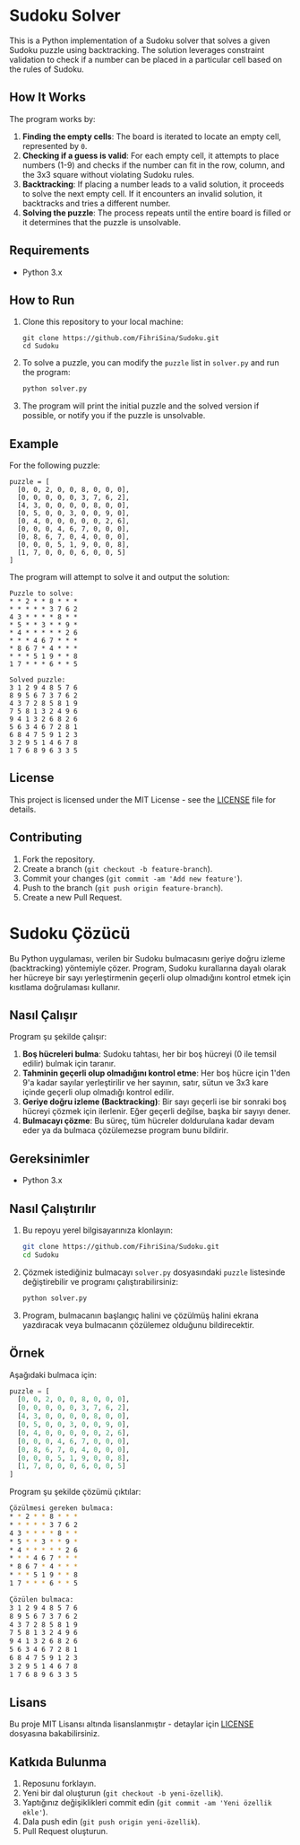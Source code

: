 # Sudoku Solver

This is a Python implementation of a Sudoku solver that solves a given Sudoku puzzle using backtracking. The solution leverages constraint validation to check if a number can be placed in a particular cell based on the rules of Sudoku. 

## How It Works

The program works by:

1. **Finding the empty cells**: The board is iterated to locate an empty cell, represented by `0`.
2. **Checking if a guess is valid**: For each empty cell, it attempts to place numbers (1-9) and checks if the number can fit in the row, column, and the 3x3 square without violating Sudoku rules.
3. **Backtracking**: If placing a number leads to a valid solution, it proceeds to solve the next empty cell. If it encounters an invalid solution, it backtracks and tries a different number.
4. **Solving the puzzle**: The process repeats until the entire board is filled or it determines that the puzzle is unsolvable.

## Requirements

- Python 3.x

## How to Run

1. Clone this repository to your local machine:
    ```
    git clone https://github.com/FihriSina/Sudoku.git
    cd Sudoku
    ```

2. To solve a puzzle, you can modify the `puzzle` list in `solver.py` and run the program:
    ```bash
    python solver.py
    ```

3. The program will print the initial puzzle and the solved version if possible, or notify you if the puzzle is unsolvable.

## Example

For the following puzzle:

```
puzzle = [
  [0, 0, 2, 0, 0, 8, 0, 0, 0],
  [0, 0, 0, 0, 0, 3, 7, 6, 2],
  [4, 3, 0, 0, 0, 0, 8, 0, 0],
  [0, 5, 0, 0, 3, 0, 0, 9, 0],
  [0, 4, 0, 0, 0, 0, 0, 2, 6],
  [0, 0, 0, 4, 6, 7, 0, 0, 0],
  [0, 8, 6, 7, 0, 4, 0, 0, 0],
  [0, 0, 0, 5, 1, 9, 0, 0, 8],
  [1, 7, 0, 0, 0, 6, 0, 0, 5]
]
```

The program will attempt to solve it and output the solution:

```
Puzzle to solve:
* * 2 * * 8 * * *
* * * * * 3 7 6 2
4 3 * * * * 8 * *
* 5 * * 3 * * 9 *
* 4 * * * * * 2 6
* * * 4 6 7 * * *
* 8 6 7 * 4 * * *
* * * 5 1 9 * * 8
1 7 * * * 6 * * 5

Solved puzzle:
3 1 2 9 4 8 5 7 6 
8 9 5 6 7 3 7 6 2 
4 3 7 2 8 5 8 1 9 
7 5 8 1 3 2 4 9 6 
9 4 1 3 2 6 8 2 6 
5 6 3 4 6 7 2 8 1 
6 8 4 7 5 9 1 2 3
3 2 9 5 1 4 6 7 8 
1 7 6 8 9 6 3 3 5
```

## License

This project is licensed under the MIT License - see the [LICENSE](LICENSE) file for details.

## Contributing

1. Fork the repository.
2. Create a branch (`git checkout -b feature-branch`).
3. Commit your changes (`git commit -am 'Add new feature'`).
4. Push to the branch (`git push origin feature-branch`).
5. Create a new Pull Request.





# Sudoku Çözücü

Bu Python uygulaması, verilen bir Sudoku bulmacasını geriye doğru izleme (backtracking) yöntemiyle çözer. Program, Sudoku kurallarına dayalı olarak her hücreye bir sayı yerleştirmenin geçerli olup olmadığını kontrol etmek için kısıtlama doğrulaması kullanır.

## Nasıl Çalışır

Program şu şekilde çalışır:

1. **Boş hücreleri bulma**: Sudoku tahtası, her bir boş hücreyi (0 ile temsil edilir) bulmak için taranır.
2. **Tahminin geçerli olup olmadığını kontrol etme**: Her boş hücre için 1'den 9'a kadar sayılar yerleştirilir ve her sayının, satır, sütun ve 3x3 kare içinde geçerli olup olmadığı kontrol edilir.
3. **Geriye doğru izleme (Backtracking)**: Bir sayı geçerli ise bir sonraki boş hücreyi çözmek için ilerlenir. Eğer geçerli değilse, başka bir sayıyı dener.
4. **Bulmacayı çözme**: Bu süreç, tüm hücreler doldurulana kadar devam eder ya da bulmaca çözülemezse program bunu bildirir.

## Gereksinimler

- Python 3.x

## Nasıl Çalıştırılır

1. Bu repoyu yerel bilgisayarınıza klonlayın:
    ```bash
    git clone https://github.com/FihriSina/Sudoku.git
    cd Sudoku
    ```

2. Çözmek istediğiniz bulmacayı `solver.py` dosyasındaki `puzzle` listesinde değiştirebilir ve programı çalıştırabilirsiniz:
    ```bash
    python solver.py
    ```

3. Program, bulmacanın başlangıç halini ve çözülmüş halini ekrana yazdıracak veya bulmacanın çözülemez olduğunu bildirecektir.

## Örnek

Aşağıdaki bulmaca için:

```python
puzzle = [
  [0, 0, 2, 0, 0, 8, 0, 0, 0],
  [0, 0, 0, 0, 0, 3, 7, 6, 2],
  [4, 3, 0, 0, 0, 0, 8, 0, 0],
  [0, 5, 0, 0, 3, 0, 0, 9, 0],
  [0, 4, 0, 0, 0, 0, 0, 2, 6],
  [0, 0, 0, 4, 6, 7, 0, 0, 0],
  [0, 8, 6, 7, 0, 4, 0, 0, 0],
  [0, 0, 0, 5, 1, 9, 0, 0, 8],
  [1, 7, 0, 0, 0, 6, 0, 0, 5]
]
```

Program şu şekilde çözümü çıktılar:

```bash
Çözülmesi gereken bulmaca:
* * 2 * * 8 * * *
* * * * * 3 7 6 2
4 3 * * * * 8 * *
* 5 * * 3 * * 9 *
* 4 * * * * * 2 6
* * * 4 6 7 * * *
* 8 6 7 * 4 * * *
* * * 5 1 9 * * 8
1 7 * * * 6 * * 5

Çözülen bulmaca:
3 1 2 9 4 8 5 7 6 
8 9 5 6 7 3 7 6 2 
4 3 7 2 8 5 8 1 9 
7 5 8 1 3 2 4 9 6 
9 4 1 3 2 6 8 2 6 
5 6 3 4 6 7 2 8 1 
6 8 4 7 5 9 1 2 3
3 2 9 5 1 4 6 7 8 
1 7 6 8 9 6 3 3 5
```

## Lisans

Bu proje MIT Lisansı altında lisanslanmıştır - detaylar için [LICENSE](LICENSE) dosyasına bakabilirsiniz.

## Katkıda Bulunma

1. Reposunu forklayın.
2. Yeni bir dal oluşturun (`git checkout -b yeni-özellik`).
3. Yaptığınız değişiklikleri commit edin (`git commit -am 'Yeni özellik ekle'`).
4. Dala push edin (`git push origin yeni-özellik`).
5. Pull Request oluşturun.

```
